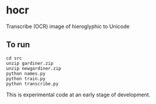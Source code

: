 # hocr

Transcribe (OCR) image of hieroglyphic to Unicode

## To run

```
cd src
unzip gardiner.zip
unzip newgardiner.zip
python names.py
python train.py
python transcribe.py
```

This is experimental code at an early stage of development.

